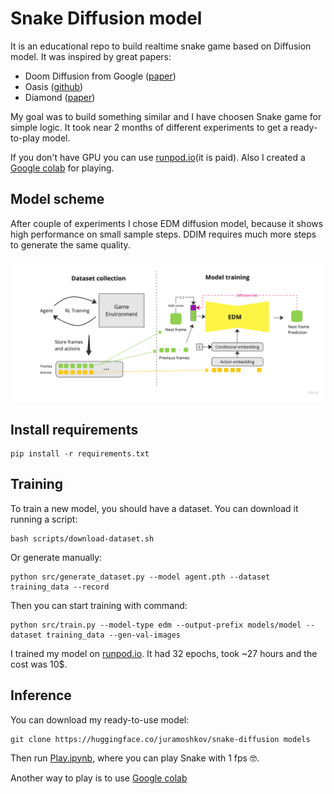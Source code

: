 # Snake Diffusion model

It is an educational repo to build realtime snake game based on Diffusion model. It was inspired by great papers:
* Doom Diffusion from Google ([paper](https://arxiv.org/html/2408.14837v1))
* Oasis ([github](https://github.com/etched-ai/open-oasis))
* Diamond ([paper](https://arxiv.org/pdf/2405.12399))

My goal was to build something similar and I have choosen Snake game for simple logic. It took near 2 months of different experiments to get a ready-to-play model.

If you don't have GPU you can use [runpod.io](runpod.io)(it is paid). Also I created a [Google colab](https://colab.research.google.com/drive/1OxneGBeb4B1U5dszVf_2UDYZLHshJQ5T?usp=sharing) for playing.

## Model scheme 

After couple of experiments I chose EDM diffusion model, because it shows high performance on small sample steps. DDIM requires much more steps to generate the same quality.

![Model scheme](assets/scheme.png)

## Install requirements

```shell
pip install -r requirements.txt
```

## Training

To train a new model, you should have a dataset. You can download it running a script:
```shell
bash scripts/download-dataset.sh
```

Or generate manually:

```shell
python src/generate_dataset.py --model agent.pth --dataset training_data --record
```

Then you can start training with command:
```shell
python src/train.py --model-type edm --output-prefix models/model --dataset training_data --gen-val-images
```

I trained my model on [runpod.io](runpod.io). It had 32 epochs, took ~27 hours and the cost was 10$.

## Inference

You can download my ready-to-use model:
```shell
git clone https://huggingface.co/juramoshkov/snake-diffusion models
```
Then run [Play.ipynb](src/play.ipynb), where you can play Snake with 1 fps 🤓.

Another way to play is to use [Google colab](https://colab.research.google.com/drive/1OxneGBeb4B1U5dszVf_2UDYZLHshJQ5T?usp=sharing)

